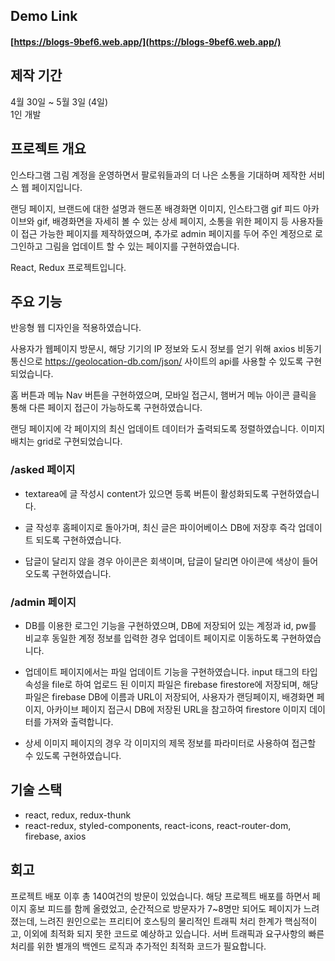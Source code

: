 ## Demo Link  

#### [https://blogs-9bef6.web.app/](https://blogs-9bef6.web.app/)    

## 제작 기간
4월 30일 ~ 5월 3일 (4일)  
1인 개발


## 프로젝트 개요
인스타그램 그림 계정을 운영하면서 팔로워들과의 더 나은 소통을 기대하며 제작한 서비스 웹 페이지입니다. 

랜딩 페이지, 브랜드에 대한 설명과 핸드폰 배경화면 이미지, 인스타그램 gif 피드 아카이브와 gif, 배경화면을 자세히 볼 수 있는 상세 페이지, 소통을 위한 페이지 등 사용자들이 접근 가능한 페이지를 제작하였으며, 추가로 admin 페이지를 두어 주인 계정으로 로그인하고 그림을 업데이트 할 수 있는 페이지를 구현하였습니다.

React, Redux 프로젝트입니다.


## 주요 기능

반응형 웹 디자인을 적용하였습니다.

사용자가 웹페이지 방문시, 해당 기기의 IP 정보와 도시 정보를 얻기 위해 axios 비동기 통신으로 https://geolocation-db.com/json/ 사이트의 api를 사용할 수 있도록 구현되었습니다.

홈 버튼과 메뉴 Nav 버튼을 구현하였으며, 모바일 접근시, 햄버거 메뉴 아이콘 클릭을 통해 다른 페이지 접근이 가능하도록 구현하였습니다. 

랜딩 페이지에 각 페이지의 최신 업데이트 데이터가 출력되도록 정렬하였습니다.
이미지 배치는 grid로 구현되었습니다.

### /asked 페이지
- textarea에 글 작성시 content가 있으면 등록 버튼이 활성화되도록 구현하였습니다.

- 글 작성후 홈페이지로 돌아가며, 최신 글은 파이어베이스 DB에 저장후 즉각 업데이트 되도록 구현하였습니다.

- 답글이 달리지 않을 경우 아이콘은 회색이며, 답글이 달리면 아이콘에 색상이 들어오도록 구현하였습니다.

### /admin 페이지

- DB를 이용한 로그인 기능을 구현하였으며, DB에 저장되어 있는 계정과 id, pw를 비교후 동일한 계정 정보를 입력한 경우 업데이트 페이지로 이동하도록 구현하였습니다.

- 업데이트 페이지에서는 파일 업데이트 기능을 구현하였습니다. input 태그의 타입속성을 file로 하여 업로드 된 이미지 파일은 firebase firestore에 저장되며, 해당 파일은 firebase DB에 이름과 URL이 저장되어, 사용자가 랜딩페이지, 배경화면 페이지, 아카이브 페이지 접근시 DB에 저장된 URL을 참고하여 firestore 이미지 데이터를 가져와 출력합니다.

- 상세 이미지 페이지의 경우 각 이미지의 제목 정보를 파라미터로 사용하여 접근할 수 있도록 구현하였습니다.

## 기술 스택
-  react, redux, redux-thunk
-  react-redux, styled-components, react-icons, react-router-dom, firebase, axios

## 회고
프로젝트 배포 이후 총 140여건의 방문이 있었습니다. 해당 프로젝트 배포를 하면서 페이지 홍보 피드를 함께 올렸었고, 순간적으로 방문자가 7~8명만 되어도 페이지가 느려졌는데, 느려진 원인으로는 프리티어 호스팅의 물리적인 트래픽 처리 한계가 핵심적이고, 이외에 최적화 되지 못한 코드로 예상하고 있습니다. 서버 트래픽과 요구사항의 빠른 처리를 위한 별개의 백엔드 로직과 추가적인 최적화 코드가 필요합니다.
